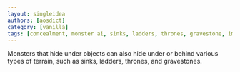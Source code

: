 ```yaml
---
layout: singleidea
authors: [aosdict]
category: [vanilla]
tags: [concealment, monster ai, sinks, ladders, thrones, gravestone, implemented in xnethack]
---
```

Monsters that hide under objects can also hide under or behind various types of terrain, such as sinks, ladders, thrones, and gravestones.
